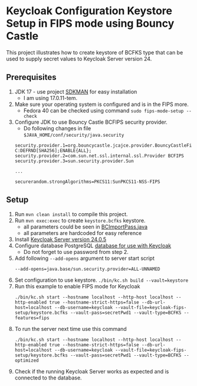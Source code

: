 # Keycloak Configuration Keystore Setup in FIPS mode using Bouncy Castle

This project illustrates how to create keystore of BCFKS type that can be used to supply secret values to Keycloak Server version 24.

## Prerequisites

1. JDK 17 - use project [SDKMAN](https://sdkman.io/) for easy installation
   - I am using 17.0.11-tem.
2. Make sure your operating system is configured and is in the FIPS more.
   - Fedora 40 can be checked using command `sudo fips-mode-setup --check`
3. Configure JDK to use Bouncy Castle BCFIPS security provider.
   - Do following changes in file `$JAVA_HOME/conf/security/java.security`
   ```
   security.provider.1=org.bouncycastle.jcajce.provider.BouncyCastleFipsProvider C:DEFRND[SHA256];ENABLE{ALL};
   security.provider.2=com.sun.net.ssl.internal.ssl.Provider BCFIPS
   security.provider.3=sun.security.provider.Sun
   
   ...
   
   securerandom.strongAlgorithms=PKCS11:SunPKCS11-NSS-FIPS
   ```

## Setup

1. Run `mvn clean install` to compile this project.
2. Run `mvn exec:exec` to create `keystore.bcfks` keystore.
   - all parameters could be seen in [BCImportPass.java](https://github.com/pskopek/keycloak-fips-setup/blob/b631b14286c3a371b203cc0b1678ef03a3d53a2a/src/main/java/org/keycloak/fips/BCImportPass.java#L39)
   - all parameters are hardcoded for easy reference
3. Install [Keycloak Server version 24.0.5](https://github.com/keycloak/keycloak/releases/download/24.0.5/keycloak-24.0.5.zip) 
4. Configure database PostgreSQL [database for use with Keycloak](https://www.keycloak.org/server/db)
   - Do not forget to use password from step 2.
5. Add following `--add-opens` argument to server start script
   ```
   --add-opens=java.base/sun.security.provider=ALL-UNNAMED
   ```
6. Set configuration to use keystore. `./bin/kc.sh build --vault=keystore`
7. Run this example to enable FIPS mode for Keycloak 
   ```
   ./bin/kc.sh start --hostname localhost --http-host localhost --http-enabled true --hostname-strict-https=false --db-url-host=localhost --db-username=keycloak --vault-file=keycloak-fips-setup/keystore.bcfks --vault-pass=secretPwd1 --vault-type=BCFKS --features=fips
   ```
8. To run the server next time use this command
   ```
   ./bin/kc.sh start --hostname localhost --http-host localhost --http-enabled true --hostname-strict-https=false --db-url-host=localhost --db-username=keycloak --vault-file=keycloak-fips-setup/keystore.bcfks --vault-pass=secretPwd1 --vault-type=BCFKS --optimized
   ```
9. Check if the running Keycloak Server works as expected and is connected to the database. 